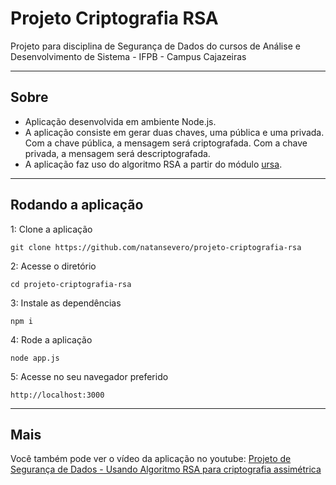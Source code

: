 # Projeto Criptografia RSA
Projeto para disciplina de Segurança de Dados do cursos de Análise e Desenvolvimento de Sistema - IFPB - Campus Cajazeiras 

---
## Sobre
* Aplicação desenvolvida em ambiente Node.js. 
* A aplicação consiste em gerar duas chaves, uma pública e uma privada. Com a chave pública, a mensagem será criptografada. Com a chave privada, a mensagem será descriptografada. 
* A aplicação faz uso do algoritmo RSA a partir do módulo [ursa](https://www.npmjs.com/package/ursa). 

---
## Rodando a aplicação
1: Clone a aplicação
```
git clone https://github.com/natansevero/projeto-criptografia-rsa
```
2: Acesse o diretório
```
cd projeto-criptografia-rsa
```
3: Instale as dependências
```
npm i
```
4: Rode a aplicação
```
node app.js
```
5: Acesse no seu navegador preferido
```
http://localhost:3000
```
---
## Mais
Você também pode ver o vídeo da aplicação no youtube: [Projeto de Segurança de Dados - Usando Algoritmo RSA para criptografia assimétrica](https://www.youtube.com/watch?v=XCAg9nzu6ts)